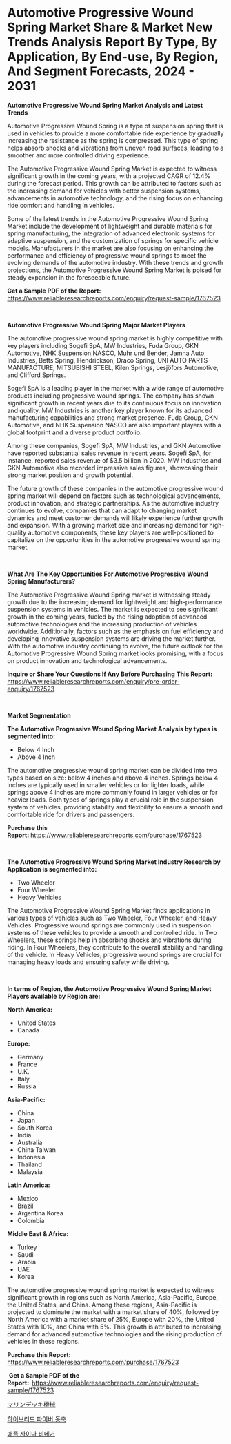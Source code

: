 <p><h1>Automotive Progressive Wound Spring Market Share & Market New Trends Analysis Report By Type, By Application, By End-use, By Region, And Segment Forecasts, 2024 - 2031</h1></p><p><strong>Automotive Progressive Wound Spring Market Analysis and Latest Trends</strong></p>
<p><p>Automotive Progressive Wound Spring is a type of suspension spring that is used in vehicles to provide a more comfortable ride experience by gradually increasing the resistance as the spring is compressed. This type of spring helps absorb shocks and vibrations from uneven road surfaces, leading to a smoother and more controlled driving experience.</p><p>The Automotive Progressive Wound Spring Market is expected to witness significant growth in the coming years, with a projected CAGR of 12.4% during the forecast period. This growth can be attributed to factors such as the increasing demand for vehicles with better suspension systems, advancements in automotive technology, and the rising focus on enhancing ride comfort and handling in vehicles.</p><p>Some of the latest trends in the Automotive Progressive Wound Spring Market include the development of lightweight and durable materials for spring manufacturing, the integration of advanced electronic systems for adaptive suspension, and the customization of springs for specific vehicle models. Manufacturers in the market are also focusing on enhancing the performance and efficiency of progressive wound springs to meet the evolving demands of the automotive industry. With these trends and growth projections, the Automotive Progressive Wound Spring Market is poised for steady expansion in the foreseeable future.</p></p>
<p><strong>Get a Sample PDF of the Report:&nbsp;</strong> <a href="https://www.reliableresearchreports.com/enquiry/request-sample/1767523">https://www.reliableresearchreports.com/enquiry/request-sample/1767523</a></p>
<p>&nbsp;</p>
<p><strong>Automotive Progressive Wound Spring Major Market Players</strong></p>
<p><p>The automotive progressive wound spring market is highly competitive with key players including Sogefi SpA, MW Industries, Fuda Group, GKN Automotive, NHK Suspension NASCO, Muhr und Bender, Jamna Auto Industries, Betts Spring, Hendrickson, Draco Spring, UNI AUTO PARTS MANUFACTURE, MITSUBISHI STEEL, Kilen Springs, Lesjöfors Automotive, and Clifford Springs.</p><p>Sogefi SpA is a leading player in the market with a wide range of automotive products including progressive wound springs. The company has shown significant growth in recent years due to its continuous focus on innovation and quality. MW Industries is another key player known for its advanced manufacturing capabilities and strong market presence. Fuda Group, GKN Automotive, and NHK Suspension NASCO are also important players with a global footprint and a diverse product portfolio.</p><p>Among these companies, Sogefi SpA, MW Industries, and GKN Automotive have reported substantial sales revenue in recent years. Sogefi SpA, for instance, reported sales revenue of $3.5 billion in 2020. MW Industries and GKN Automotive also recorded impressive sales figures, showcasing their strong market position and growth potential.</p><p>The future growth of these companies in the automotive progressive wound spring market will depend on factors such as technological advancements, product innovation, and strategic partnerships. As the automotive industry continues to evolve, companies that can adapt to changing market dynamics and meet customer demands will likely experience further growth and expansion. With a growing market size and increasing demand for high-quality automotive components, these key players are well-positioned to capitalize on the opportunities in the automotive progressive wound spring market.</p></p>
<p>&nbsp;</p>
<p><strong>What Are The Key Opportunities For Automotive Progressive Wound Spring Manufacturers?</strong></p>
<p><p>The Automotive Progressive Wound Spring market is witnessing steady growth due to the increasing demand for lightweight and high-performance suspension systems in vehicles. The market is expected to see significant growth in the coming years, fueled by the rising adoption of advanced automotive technologies and the increasing production of vehicles worldwide. Additionally, factors such as the emphasis on fuel efficiency and developing innovative suspension systems are driving the market further. With the automotive industry continuing to evolve, the future outlook for the Automotive Progressive Wound Spring market looks promising, with a focus on product innovation and technological advancements.</p></p>
<p><strong>Inquire or Share Your Questions If Any Before Purchasing This Report:</strong> <a href="https://www.reliableresearchreports.com/enquiry/pre-order-enquiry/1767523">https://www.reliableresearchreports.com/enquiry/pre-order-enquiry/1767523</a></p>
<p>&nbsp;</p>
<p><strong>Market Segmentation</strong></p>
<p><strong>The Automotive Progressive Wound Spring Market Analysis by types is segmented into:</strong></p>
<p><ul><li>Below 4 Inch</li><li>Above 4 Inch</li></ul></p>
<p><p>The automotive progressive wound spring market can be divided into two types based on size: below 4 inches and above 4 inches. Springs below 4 inches are typically used in smaller vehicles or for lighter loads, while springs above 4 inches are more commonly found in larger vehicles or for heavier loads. Both types of springs play a crucial role in the suspension system of vehicles, providing stability and flexibility to ensure a smooth and comfortable ride for drivers and passengers.</p></p>
<p><strong>Purchase this Report:&nbsp;</strong><a href="https://www.reliableresearchreports.com/purchase/1767523">https://www.reliableresearchreports.com/purchase/1767523</a></p>
<p>&nbsp;</p>
<p><strong>The Automotive Progressive Wound Spring Market Industry Research by Application is segmented into:</strong></p>
<p><ul><li>Two Wheeler</li><li>Four Wheeler</li><li>Heavy Vehicles</li></ul></p>
<p><p>The Automotive Progressive Wound Spring Market finds applications in various types of vehicles such as Two Wheeler, Four Wheeler, and Heavy Vehicles. Progressive wound springs are commonly used in suspension systems of these vehicles to provide a smooth and controlled ride. In Two Wheelers, these springs help in absorbing shocks and vibrations during riding. In Four Wheelers, they contribute to the overall stability and handling of the vehicle. In Heavy Vehicles, progressive wound springs are crucial for managing heavy loads and ensuring safety while driving.</p></p>
<p>&nbsp;</p>
<p><strong>In terms of Region, the Automotive Progressive Wound Spring Market Players available by Region are:</strong></p>
<p>
    <p> <strong> North America: </strong>
        <ul>
            <li>United States</li>
            <li>Canada</li>
        </ul>
        </p> 
    <p> <strong> Europe: </strong>
        <ul>
            <li>Germany</li>
            <li>France</li>
            <li>U.K.</li>
            <li>Italy</li>
            <li>Russia</li>
        </ul>
        </p> 
    <p> <strong> Asia-Pacific: </strong>
        <ul>
            <li>China</li>
            <li>Japan</li>
            <li>South Korea</li>
            <li>India</li>
            <li>Australia</li>
            <li>China Taiwan</li>
            <li>Indonesia</li>
            <li>Thailand</li>
            <li>Malaysia</li>
        </ul>
        </p> 
    <p> <strong> Latin America: </strong>
        <ul>
            <li>Mexico</li>
            <li>Brazil</li>
            <li>Argentina Korea</li>
            <li>Colombia</li>
        </ul>
        </p> 
    <p> <strong> Middle East & Africa: </strong>
        <ul>
            <li>Turkey</li>
            <li>Saudi</li>
            <li>Arabia</li>
            <li>UAE</li>
            <li>Korea</li>
        </ul>
    </p>
    </p>
<p><p>The automotive progressive wound spring market is expected to witness significant growth in regions such as North America, Asia-Pacific, Europe, the United States, and China. Among these regions, Asia-Pacific is projected to dominate the market with a market share of 40%, followed by North America with a market share of 25%, Europe with 20%, the United States with 10%, and China with 5%. This growth is attributed to increasing demand for advanced automotive technologies and the rising production of vehicles in these regions.</p></p>
<p><strong>Purchase this Report: </strong><a href="https://www.reliableresearchreports.com/purchase/1767523">https://www.reliableresearchreports.com/purchase/1767523</a></p>
<p>&nbsp;<strong>Get a Sample PDF of the Report:&nbsp;&nbsp;</strong><a href="https://www.reliableresearchreports.com/enquiry/request-sample/1767523">https://www.reliableresearchreports.com/enquiry/request-sample/1767523</a></p>
<p><strong></strong></p>
<p><p><a href="https://medium.com/@briaabshire64/%E6%B5%B7%E6%B4%8B%E3%83%87%E3%83%83%E3%82%AD%E6%A9%9F%E5%99%A8%E5%B8%82%E5%A0%B4-%E5%B8%82%E5%A0%B4%E3%82%B7%E3%82%A7%E3%82%A2-%E5%B8%82%E5%A0%B4%E5%8B%95%E5%90%91-%E3%81%8A%E3%82%88%E3%81%B3%E5%B0%86%E6%9D%A5%E3%81%AE%E6%88%90%E9%95%B7%E3%82%92%E6%8E%A2%E3%82%8B-7c0753b0a5bf">マリンデッキ機械</a></p><p><a href="https://medium.com/@frankpeters35/%ED%95%98%EC%9D%B4%EB%B8%8C%EB%A6%AC%EB%93%9C-%EA%B4%91%EC%84%AC%EC%9C%A0-%EC%BC%80%EC%9D%B4%EB%B8%94-%EC%8B%9C%EC%9E%A5-%EC%9C%A0%ED%98%95-%EC%9D%91%EC%9A%A9-%EB%B0%8F-%EC%A7%80%EB%A6%AC%EC%97%90-%EB%8C%80%ED%95%9C-%ED%8F%AC%EA%B4%84%EC%A0%81-%ED%8F%89%EA%B0%80-95ad266e200b">하이브리드 파이버 동축</a></p><p><a href="https://medium.com/@cliftonfisher9067/%EC%82%AC%EA%B3%BC-%EC%82%AC%EC%9D%B4%EB%8B%A4-%EC%8B%9D%EC%B4%88-%EC%8B%9C%EC%9E%A5-%EB%8F%99%ED%96%A5-%EB%B0%8F-%EC%8B%9C%EC%9E%A5-%EB%B6%84%EC%84%9D%EC%9D%80-2024%EB%85%84%EB%B6%80%ED%84%B0-2031%EB%85%84%EA%B9%8C%EC%A7%80-%EC%98%88%EC%B8%A1%EB%90%A9%EB%8B%88%EB%8B%A4-05c0988b1de2">애플 사이다 비네거</a></p></p>